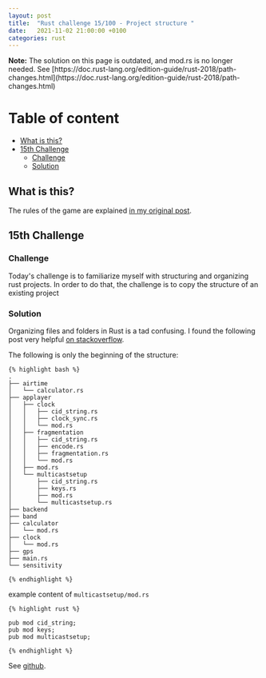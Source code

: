 ```yaml
---
layout: post
title:  "Rust challenge 15/100 - Project structure "
date:   2021-11-02 21:00:00 +0100
categories: rust
---
```



<div markdown="span" class="alert alert-info" role="alert"><i class="fa fa-info-circle"></i> <b>Note:</b> The solution on this page is outdated, and mod.rs is no longer needed. See [https://doc.rust-lang.org/edition-guide/rust-2018/path-changes.html](https://doc.rust-lang.org/edition-guide/rust-2018/path-changes.html)</div>

#  Table of content
<!-- MarkdownTOC autolink="true" -->

- [What is this?](#what-is-this)
- [15th Challenge](#15th-challenge)
	- [Challenge](#challenge)
	- [Solution](#solution)

<!-- /MarkdownTOC -->

## What is this?

The rules of the game are explained [in my original post](https://maebli.github.io/rust/2021/10/18/100rust.html). 

## 15th Challenge
### Challenge

Today's challenge is to familiarize myself with structuring and organizing rust projects. In order to do that, the challenge is to copy the structure of an existing project


### Solution

Organizing files and folders in Rust is a tad confusing. I found the following post very helpful [on stackoverflow](https://stackoverflow.com/questions/26224947/how-do-i-do-a-basic-import-include-of-a-function-from-one-module-to-another-in-r?noredirect=1&lq=1).

The following is only the beginning of the structure:


	{% highlight bash %}
	.
	├── airtime
	│   └── calculator.rs
	├── applayer
	│   ├── clock
	│   │   ├── cid_string.rs
	│   │   ├── clock_sync.rs
	│   │   └── mod.rs
	│   ├── fragmentation
	│   │   ├── cid_string.rs
	│   │   ├── encode.rs
	│   │   ├── fragmentation.rs
	│   │   └── mod.rs
	│   ├── mod.rs
	│   └── multicastsetup
	│       ├── cid_string.rs
	│       ├── keys.rs
	│       ├── mod.rs
	│       └── multicastsetup.rs
	├── backend
	├── band
	├── calculator
	│   └── mod.rs
	├── clock
	│   └── mod.rs
	├── gps
	├── main.rs
	└── sensitivity

	{% endhighlight %}


example content of `multicastsetup/mod.rs`


	{% highlight rust %}

	pub mod cid_string;
	pub mod keys;
	pub mod multicastsetup;

	{% endhighlight %}

See [github](https://github.com/maebli/100rustsnippets/tree/master/lorawan-project-structure).
